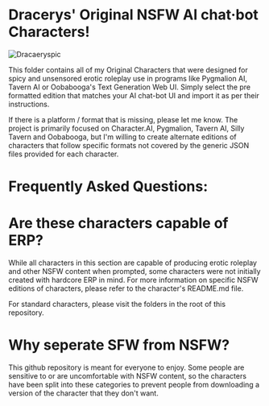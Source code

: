 # Dracerys' Original NSFW AI chat·bot Characters!
![Dracaeryspic](https://github.com/Dracaeryz/AI-Characters/assets/112309829/c59c127e-b495-4899-add1-1e0ff3ede576)

This folder contains all of my Original Characters that were designed for spicy and unsensored erotic roleplay use in programs like Pygmalion AI, Tavern AI or Oobabooga's Text Generation Web UI. Simply select the pre formatted edition that matches your AI chat-bot UI and import it as per their instructions.

If there is a platform / format that is missing, please let me know. The project is primarily focused on Character.AI, Pygmalion, Tavern AI, Silly Tavern and Oobabooga, but I'm willing to create alternate editions of characters that follow specific formats not covered by the generic JSON files provided for each character.



# Frequently Asked Questions:

# Are these characters capable of ERP?

While all characters in this section are capable of producing erotic roleplay and other NSFW content when prompted, some characters were not initially created with hardcore ERP in mind. For more information on specific NSFW editions of characters, please refer to the character's README.md file.

For standard characters, please visit the folders in the root of this repository.

# Why seperate SFW from NSFW?

This github repository is meant for everyone to enjoy. Some people are sensitive to or are uncomfortable with NSFW content, so the characters have been split into these categories to prevent people from downloading a version of the character that they don't want.

